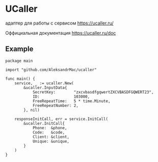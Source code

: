 # UCaller
адаптер для работы с сервисом https://ucaller.ru/

Оффициальная документация https://ucaller.ru/doc

## Example
```
package main

import "github.com/AleksandrMac/ucaller"

func main() {
    service, _ := ucaller.New(
        &ucaller.InputData{
            SecretKey:        "zxcvbasdfgqwertZXCVBASDFGQWERT23",
            ID:               103000,
            FreeRepeatTime:   5 * time.Minute,
            FreeRepeatNumber: 2,
        }, nil)

    responseInitCall, err = service.InitCall(
        &ucaller.InitCall{
            Phone:  &phone,
            Code:   &code,
            Client: &client,
            Unique: &unique,
        }
    )
}
```
